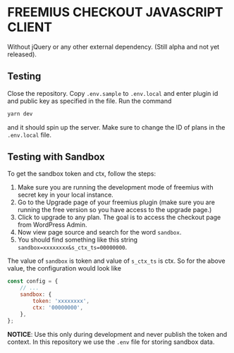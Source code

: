 # FREEMIUS CHECKOUT JAVASCRIPT CLIENT

Without jQuery or any other external dependency. (Still alpha and not yet
released).

## Testing

Close the repository. Copy `.env.sample` to `.env.local` and enter plugin id and
public key as specified in the file. Run the command

```bash
yarn dev
```

and it should spin up the server. Make sure to change the ID of plans in the
`.env.local` file.

## Testing with Sandbox

To get the sandbox token and ctx, follow the steps:

1. Make sure you are running the development mode of freemius with secret key in
   your local instance.
1. Go to the Upgrade page of your freemius plugin (make sure you are running the
   free version so you have access to the upgrade page.)
1. Click to upgrade to any plan. The goal is to access the checkout page from
   WordPress Admin.
1. Now view page source and search for the word `sandbox`.
1. You should find something like this string
   `sandbox=xxxxxxxx&s_ctx_ts=00000000`.

The value of `sandbox` is token and value of `s_ctx_ts` is ctx. So for the above
value, the configuration would look like

```js
const config = {
	// ...
	sandbox: {
		token: 'xxxxxxxx',
		ctx: '00000000',
	},
};
```

**NOTICE**: Use this only during development and never publish the token and
context. In this repository we use the `.env` file for storing sandbox data.
